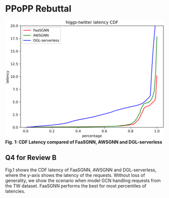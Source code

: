 # PPoPP Rebuttal


![image](CDF_latency.png) 
**Fig. 1: CDF Latency compared of FaaSGNN, AWSGNN and DGL-serverless**

## Q4 for Review B

Fig.1 shows the CDF latency of FaaSGNN, AWSGNN and DGL-serverless, where the y-axis shows the latency of the requests.
Without loss of generality, we show the scenario when model GCN handling requests from the TW dataset. FaaSGNN performs the best for most percentiles of latencies.

